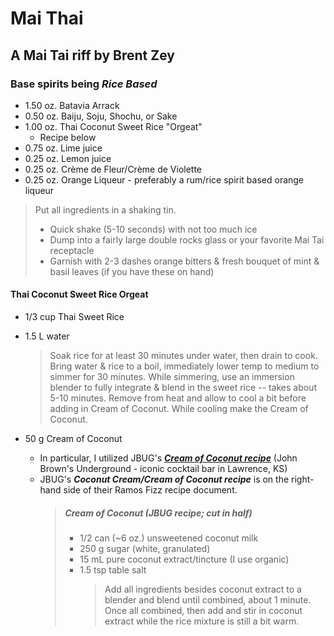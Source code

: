# Mai Thai

## A Mai Tai riff by Brent Zey

### Base spirits being _Rice Based_

- 1.50 oz. Batavia Arrack
- 0.50 oz. Baiju, Soju, Shochu, or Sake
- 1.00 oz. Thai Coconut Sweet Rice "Orgeat"
  - Recipe below
- 0.75 oz. Lime juice
- 0.25 oz. Lemon juice
- 0.25 oz. Crème de Fleur/Crème de Violette
- 0.25 oz. Orange Liqueur - preferably a rum/rice spirit based orange liqueur

> Put all ingredients in a shaking tin.
>
> - Quick shake (5-10 seconds) with not too much ice
> - Dump into a fairly large double rocks glass or your favorite Mai Tai receptacle
> - Garnish with 2-3 dashes orange bitters & fresh bouquet of mint & basil leaves (if you have these on hand)

#### Thai Coconut Sweet Rice Orgeat

- 1/3 cup Thai Sweet Rice
- 1.5 L water

  > Soak rice for at least 30 minutes under water, then drain to cook.
  > Bring water & rice to a boil, immediately lower temp to medium to simmer for 30 minutes.
  > While simmering, use an immersion blender to fully integrate & blend in the sweet rice -- takes about 5-10 minutes.
  > Remove from heat and allow to cool a bit before adding in Cream of Coconut. While cooling make the Cream of Coconut.

- 50 g Cream of Coconut
  - In particular, I utilized JBUG's <!-- <a href="https://docs.google.com/document/d/1HjRrQ8nUBAdkEyhP7AbH442cavyeje88eW9y9YzTrQg/edit" target="_blank">**_Cream of Coconut recipe_**</a> --> [**_Cream of Coconut recipe_**](https://docs.google.com/document/d/1HjRrQ8nUBAdkEyhP7AbH442cavyeje88eW9y9YzTrQg/edit) (John Brown's Underground - iconic cocktail bar in Lawrence, KS)
  - JBUG's **_Coconut Cream/Cream of Coconut recipe_** is on the right-hand side of their Ramos Fizz recipe document.
    > ##### Cream of Coconut (JBUG recipe; cut in half)
    >
    > - 1/2 can (~6 oz.) unsweetened coconut milk
    > - 250 g sugar (white, granulated)
    > - 15 mL pure coconut extract/tincture (I use organic)
    > - 1.5 tsp table salt
    >   > Add all ingredients besides coconut extract to a blender and blend until combined, about 1 minute.
    >   > Once all combined, then add and stir in coconut extract while the rice mixture is still a bit warm.
